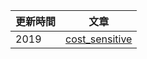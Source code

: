 
|更新時間|文章|
|---|---|
|2019|[cost_sensitive](https://github.com/wurmen/Genetic-Algorithm-for-Job-Shop-Scheduling-and-NSGA-II/blob/master/introduction/GA/GA.md)|
